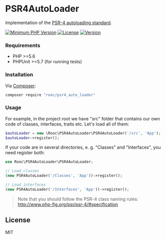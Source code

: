 # PSR4AutoLoader

Implementation of the [PSR-4 autoloading standard](http://www.php-fig.org/psr/psr-4/).

[![Minimum PHP Version](https://img.shields.io/badge/php-%3E%3D%205.6-8892BF.svg)](https://php.net/)
[![License](https://img.shields.io/badge/license-MIT-blue.svg)](https://opensource.org/licenses/MIT)
[![Version](https://img.shields.io/badge/version-2.0-brightgreen.svg)]()

### Requirements

 - PHP >=5.6
 - PHPUnit >=5.7 (for running tests)

### Installation

Via [Composer](https://getcomposer.org/):

```sh
composer require "rooc/psr4_auto_loader"
```

### Usage

For example, in the project root we have "src" folder that contains our own code of classes, interfaces, traits etc. Let's load all of them:

```php
$autoLoader = new \Rooc\PSR4AutoLoader\PSR4AutoLoader('/src', 'App');
$autoLoader->register();
```

If your code are in several directories, e. g. "Classes" and "Interfaces", you need register both:

```php
use Rooc\PSR4AutoLoader\PSR4AutoLoader;

// Load classes
(new PSR4AutoLoader('/Classes', 'App'))->register();

// Load interfaces
(new PSR4AutoLoader('/Interfaces', 'App'))->register();
```

> Note that you should follow the PSR-4 class naming rules: http://www.php-fig.org/psr/psr-4/#specification

License
----

MIT
